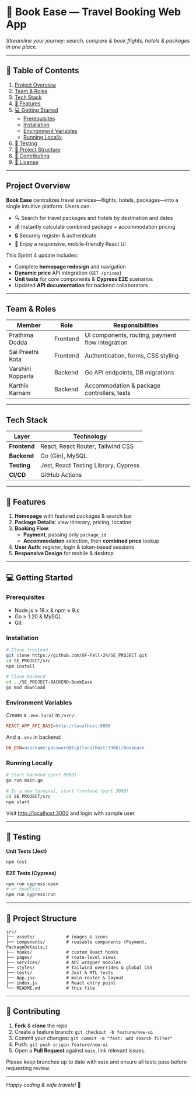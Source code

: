 <p align="center">
  <h1>📖 Book Ease — Travel Booking Web App</h1>
  <p><em>Streamline your journey: search, compare & book flights, hotels & packages in one place.</em></p>
</p>

---

## 🚀 Table of Contents
1. [Project Overview](#project-overview)
2. [Team & Roles](#team--roles)
3. [Tech Stack](#tech-stack)
4. [🎯 Features](#-features)
5. [💻 Getting Started](#-getting-started)
   - [Prerequisites](#prerequisites)
   - [Installation](#installation)
   - [Environment Variables](#environment-variables)
   - [Running Locally](#running-locally)
6. [🧪 Testing](#-testing)
7. [📁 Project Structure](#-project-structure)
8. [🤝 Contributing](#-contributing)
9. [📜 License](#-license)

---

## Project Overview
**Book Ease** centralizes travel services—flights, hotels, packages—into a single intuitive platform. Users can:
- 🔍 Search for travel packages and hotels by destination and dates
- 💰 Instantly calculate combined package + accommodation pricing
- 🔒 Securely register & authenticate
- 📱 Enjoy a responsive, mobile‑friendly React UI

This Sprint 4 update includes:
- Complete **homepage redesign** and navigation
- **Dynamic price** API integration (`GET /prices`)
- **Unit tests** for core components & **Cypress E2E** scenarios
- Updated **API documentation** for backend collaborators

---

## Team & Roles
| Member              | Role       | Responsibilities          |
|---------------------|------------|---------------------------|
| Prathima Dodda      | Frontend   | UI components, routing, payment flow integration |
| Sai Preethi Kota    | Frontend   | Authentication, forms, CSS styling |
| Varshini Kopparla   | Backend    | Go API endpoints, DB migrations |
| Karthik Karnam      | Backend    | Accommodation & package controllers, tests |

---

## Tech Stack
| Layer          | Technology                           |
|----------------|--------------------------------------|
| **Frontend**   | React, React Router, Tailwind CSS    |
| **Backend**    | Go (Gin), MySQL                      |
| **Testing**    | Jest, React Testing Library, Cypress |
| **CI/CD**      | GitHub Actions                       |

---

## 🎯 Features
1. **Homepage** with featured packages & search bar
2. **Package Details**: view itinerary, pricing, location
3. **Booking Flow**:
   - **Payment**, passing only `package_id`
   - **Accommodation** selection, then **combined price** lookup
4. **User Auth**: register, login & token‑based sessions
5. **Responsive Design** for mobile & desktop

---

## 💻 Getting Started
### Prerequisites
- Node.js ≥ 18.x & npm ≥ 9.x
- Go ≥ 1.20 & MySQL
- Git

### Installation
```bash
# Clone frontend
git clone https://github.com/UF-Fall-24/SE_PROJECT.git
cd SE_PROJECT/src
npm install

# Clone backend
cd ../SE_PROJECT-BACKEND-BookEase
go mod download
```

### Environment Variables
Create a `.env.local` in `/src/`:
```ini
REACT_APP_API_BASE=http://localhost:8080
```
And a `.env` in backend:
```ini
DB_DSN=username:password@tcp(localhost:3306)/bookease
```

### Running Locally
```bash
# Start backend (port 8080)
go run main.go

# In a new terminal, start frontend (port 3000)
cd SE_PROJECT/src
npm start
```
Visit <http://localhost:3000> and login with sample user.

---

## 🧪 Testing
**Unit Tests (Jest)**
```bash
npm test
```

**E2E Tests (Cypress)**
```bash
npm run cypress:open
# or headless
npm run cypress:run
```

---

## 📁 Project Structure
```
src/
├── assets/            # images & icons
├── components/        # reusable components (Payment, PackageDetails…)
├── hooks/             # custom React hooks
├── pages/             # route-level views
├── services/          # API wrapper modules
├── styles/            # Tailwind overrides & global CSS
├── tests/             # Jest & RTL tests
├── App.jsx            # main router & layout
├── index.js           # React entry point
└── README.md          # this file
```

---

## 🤝 Contributing
1. **Fork** & **clone** the repo
2. Create a feature branch: `git checkout -b feature/new-ui`
3. Commit your changes: `git commit -m "feat: add search filter"`
4. Push: `git push origin feature/new-ui`
5. Open a **Pull Request** against `main`, link relevant issues.

Please keep branches up to date with `main` and ensure all tests pass before requesting review.

---

*Happy coding & safe travels!* 🚀

